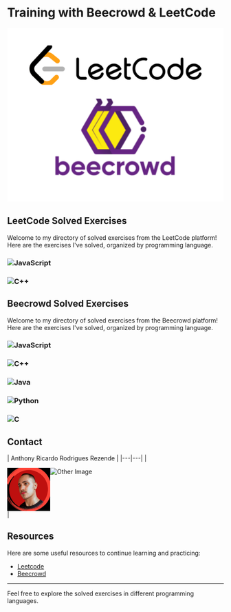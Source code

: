 # Training with Beecrowd & LeetCode

<img src="./images/leetBee.png" alt="LeetCode && Beecrowd" width="1000"/>

## LeetCode Solved Exercises

Welcome to my directory of solved exercises from the LeetCode platform! Here are the exercises I've solved, organized by programming language.

### ![JavaScript](https://img.shields.io/badge/JavaScript-F7DF1E?style=for-the-badge&logo=javascript&logoColor=black) 

### ![C++](https://img.shields.io/badge/C++-00599C?style=for-the-badge&logo=c%2B%2B&logoColor=white)

## Beecrowd Solved Exercises

Welcome to my directory of solved exercises from the Beecrowd platform! Here are the exercises I've solved, organized by programming language.

### ![JavaScript](https://img.shields.io/badge/JavaScript-F7DF1E?style=for-the-badge&logo=javascript&logoColor=black) 

### ![C++](https://img.shields.io/badge/C++-00599C?style=for-the-badge&logo=c%2B%2B&logoColor=white) 

### ![Java](https://img.shields.io/badge/Java-007396?style=for-the-badge&logo=java&logoColor=white) 

### ![Python](https://img.shields.io/badge/Python-3776AB?style=for-the-badge&logo=python&logoColor=white) 

### ![C](https://img.shields.io/badge/C-A8B9CC?style=for-the-badge&logo=c&logoColor=black)

## Contact

| Anthony Ricardo Rodrigues Rezende | 
|---|---|
| <div style="display: flex;">
  <img src="./images/anthony.jpeg" alt="Anthony's Photo" width="100"/>
  <img src="./images/other_image.jpeg" alt="Other Image" width="100"/>
</div> |

## Resources

Here are some useful resources to continue learning and practicing:

- [Leetcode](https://leetcode.com/)
- [Beecrowd](https://www.beecrowd.com.br/)

---

Feel free to explore the solved exercises in different programming languages.
